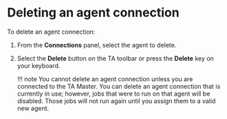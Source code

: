 # Deleting an agent connection

To delete an agent connection:

1. From the **Connections** panel, select the agent to delete.
1. Select the **Delete** button on the TA toolbar or press the **Delete** key on your keyboard.

    !!! note
        You cannot delete an agent connection unless you are connected to the TA Master. You can delete an agent connection that is currently in use; however, jobs that were to run on that agent will be disabled. Those jobs will not run again until you assign them to a valid new agent.